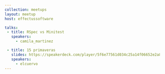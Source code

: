 ```yaml
---
collection: meetups
layout: meetup
host: effectussoftware

talks:
 - title: RSpec vs Minitest
   speakers:
     - camila_martinez

 - title: 15 primaveras
   slides: https://speakerdeck.com/player/5f6e77561d034c25a14f06652e2a851a
   speakers:
     - elcuervo
---
```

